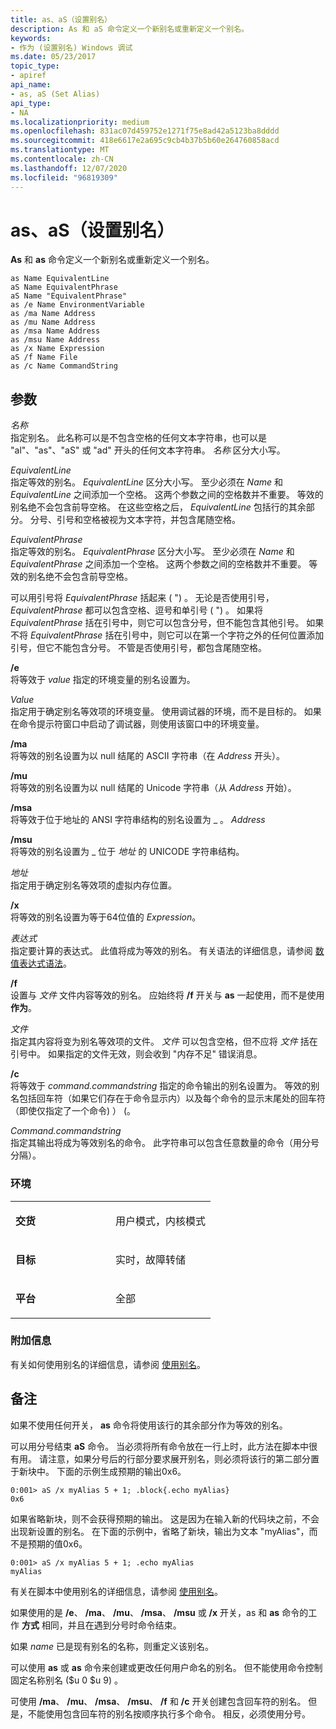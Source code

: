 ```yaml
---
title: as、aS（设置别名）
description: As 和 aS 命令定义一个新别名或重新定义一个别名。
keywords:
- 作为 (设置别名) Windows 调试
ms.date: 05/23/2017
topic_type:
- apiref
api_name:
- as, aS (Set Alias)
api_type:
- NA
ms.localizationpriority: medium
ms.openlocfilehash: 831ac07d459752e1271f75e8ad42a5123ba8dddd
ms.sourcegitcommit: 418e6617e2a695c9cb4b37b5b60e264760858acd
ms.translationtype: MT
ms.contentlocale: zh-CN
ms.lasthandoff: 12/07/2020
ms.locfileid: "96819309"
---
```

# <a name="as-as-set-alias"></a>as、aS（设置别名）


**As** 和 **as** 命令定义一个新别名或重新定义一个别名。

```dbgcmd
as Name EquivalentLine 
aS Name EquivalentPhrase 
aS Name "EquivalentPhrase" 
as /e Name EnvironmentVariable 
as /ma Name Address 
as /mu Name Address 
as /msa Name Address 
as /msu Name Address 
as /x Name Expression 
aS /f Name File 
as /c Name CommandString 
```

## <a name="span-idddk_cmd_set_alias_dbgspanspan-idddk_cmd_set_alias_dbgspanparameters"></a><span id="ddk_cmd_set_alias_dbg"></span><span id="DDK_CMD_SET_ALIAS_DBG"></span>参数


<span id="_______Name______"></span><span id="_______name______"></span><span id="_______NAME______"></span>*名称*   
指定别名。 此名称可以是不包含空格的任何文本字符串，也可以是 "al"、"as"、"aS" 或 "ad" 开头的任何文本字符串。 *名称* 区分大小写。

<span id="_______EquivalentLine______"></span><span id="_______equivalentline______"></span><span id="_______EQUIVALENTLINE______"></span>*EquivalentLine*   
指定等效的别名。 *EquivalentLine* 区分大小写。 至少必须在 *Name* 和 *EquivalentLine* 之间添加一个空格。 这两个参数之间的空格数并不重要。 等效的别名绝不会包含前导空格。 在这些空格之后， *EquivalentLine* 包括行的其余部分。 分号、引号和空格被视为文本字符，并包含尾随空格。

<span id="_______EquivalentPhrase______"></span><span id="_______equivalentphrase______"></span><span id="_______EQUIVALENTPHRASE______"></span>*EquivalentPhrase*   
指定等效的别名。 *EquivalentPhrase* 区分大小写。 至少必须在 *Name* 和 *EquivalentPhrase* 之间添加一个空格。 这两个参数之间的空格数并不重要。 等效的别名绝不会包含前导空格。

可以用引号将 *EquivalentPhrase* 括起来 ( ") 。 无论是否使用引号， *EquivalentPhrase* 都可以包含空格、逗号和单引号 ( ") 。 如果将 *EquivalentPhrase* 括在引号中，则它可以包含分号，但不能包含其他引号。 如果不将 *EquivalentPhrase* 括在引号中，则它可以在第一个字符之外的任何位置添加引号，但它不能包含分号。 不管是否使用引号，都包含尾随空格。

<span id="________e______"></span><span id="________E______"></span>**/e**   
将等效于 *value* 指定的环境变量的别名设置为。

<span id="_______EnvironmentVariable______"></span><span id="_______environmentvariable______"></span><span id="_______ENVIRONMENTVARIABLE______"></span>*Value*   
指定用于确定别名等效项的环境变量。 使用调试器的环境，而不是目标的。 如果在命令提示符窗口中启动了调试器，则使用该窗口中的环境变量。

<span id="________ma______"></span><span id="________MA______"></span>**/ma**   
将等效的别名设置为以 null 结尾的 ASCII 字符串（在 *Address* 开头）。

<span id="________mu______"></span><span id="________MU______"></span>**/mu**   
将等效的别名设置为以 null 结尾的 Unicode 字符串（从 *Address* 开始）。

<span id="________msa______"></span><span id="________MSA______"></span>**/msa**   
将等效于位于地址的 ANSI 字符串结构的别名设置为 \_ 。 *Address*

<span id="________msu______"></span><span id="________MSU______"></span>**/msu**   
将等效的别名设置为 \_ 位于 *地址* 的 UNICODE 字符串结构。

<span id="_______Address______"></span><span id="_______address______"></span><span id="_______ADDRESS______"></span>*地址*   
指定用于确定别名等效项的虚拟内存位置。

<span id="________x______"></span><span id="________X______"></span>**/x**   
将等效的别名设置为等于64位值的 *Expression*。

<span id="_______Expression______"></span><span id="_______expression______"></span><span id="_______EXPRESSION______"></span>*表达式*   
指定要计算的表达式。 此值将成为等效的别名。 有关语法的详细信息，请参阅 [数值表达式语法](numerical-expression-syntax.md)。

<span id="________f______"></span><span id="________F______"></span>**/f**   
设置与 *文件* 文件内容等效的别名。 应始终将 **/f** 开关与 **as** 一起使用，而不是使用 **作为**。

<span id="_______File______"></span><span id="_______file______"></span><span id="_______FILE______"></span>*文件*   
指定其内容将变为别名等效项的文件。 *文件* 可以包含空格，但不应将 *文件* 括在引号中。 如果指定的文件无效，则会收到 "内存不足" 错误消息。

<span id="________c______"></span><span id="________C______"></span>**/c**   
将等效于 *command.commandstring* 指定的命令输出的别名设置为。 等效的别名包括回车符（如果它们存在于命令显示内）以及每个命令的显示末尾处的回车符（即使仅指定了一个命令) ） (。

<span id="_______CommandString______"></span><span id="_______commandstring______"></span><span id="_______COMMANDSTRING______"></span>*Command.commandstring*   
指定其输出将成为等效别名的命令。 此字符串可以包含任意数量的命令（用分号分隔）。

### <a name="span-idenvironmentspanspan-idenvironmentspanspan-idenvironmentspanenvironment"></a><span id="Environment"></span><span id="environment"></span><span id="ENVIRONMENT"></span>环境

<table>
<colgroup>
<col width="50%" />
<col width="50%" />
</colgroup>
<tbody>
<tr class="odd">
<td align="left"><p><strong>交货</strong></p></td>
<td align="left"><p>用户模式，内核模式</p></td>
</tr>
<tr class="even">
<td align="left"><p><strong>目标</strong></p></td>
<td align="left"><p>实时，故障转储</p></td>
</tr>
<tr class="odd">
<td align="left"><p><strong>平台</strong></p></td>
<td align="left"><p>全部</p></td>
</tr>
</tbody>
</table>

 

### <a name="span-idadditional_informationspanspan-idadditional_informationspanspan-idadditional_informationspanadditional-information"></a><span id="Additional_Information"></span><span id="additional_information"></span><span id="ADDITIONAL_INFORMATION"></span>附加信息

有关如何使用别名的详细信息，请参阅 [使用别名](using-aliases.md)。

<a name="remarks"></a>备注
-------

如果不使用任何开关， **as** 命令将使用该行的其余部分作为等效的别名。

可以用分号结束 **aS** 命令。 当必须将所有命令放在一行上时，此方法在脚本中很有用。 请注意，如果分号后的行部分要求展开别名，则必须将该行的第二部分置于新块中。 下面的示例生成预期的输出0x6。

```dbgcmd
0:001> aS /x myAlias 5 + 1; .block{.echo myAlias}
0x6
```

如果省略新块，则不会获得预期的输出。 这是因为在输入新的代码块之前，不会出现新设置的别名。 在下面的示例中，省略了新块，输出为文本 "myAlias"，而不是预期的值0x6。

```dbgcmd
0:001> aS /x myAlias 5 + 1; .echo myAlias
myAlias
```

有关在脚本中使用别名的详细信息，请参阅 [使用别名](using-aliases.md)。

如果使用的是 **/e**、 **/ma**、 **/mu**、 **/msa**、 **/msu** 或 **/x** 开关，as 和 **as** 命令的工作 **方式** 相同，并且在遇到分号时命令结束。

如果 *name* 已是现有别名的名称，则重定义该别名。

可以使用 **as** 或 **as** 命令来创建或更改任何用户命名的别名。 但不能使用命令控制固定名称别名 ($u 0 $u 9) 。

可使用 **/ma**、 **/mu**、 **/msa**、 **/msu**、 **/f** 和 **/c** 开关创建包含回车符的别名。 但是，不能使用包含回车符的别名按顺序执行多个命令。 相反，必须使用分号。

 

 





